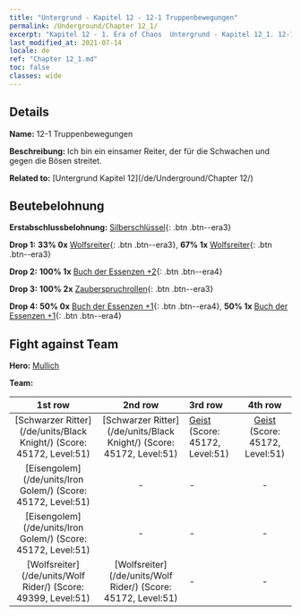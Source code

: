 ```yaml
---
title: "Untergrund - Kapitel 12 - 12-1 Truppenbewegungen"
permalink: /Underground/Chapter 12_1/
excerpt: "Kapitel 12 - 1. Era of Chaos  Untergrund - Kapitel 12_1. 12-1 Truppenbewegungen"
last_modified_at: 2021-07-14
locale: de
ref: "Chapter 12_1.md"
toc: false
classes: wide
---
```


## Details

 **Name:** 12-1 Truppenbewegungen

 **Beschreibung:** Ich bin ein einsamer Reiter, der für die Schwachen und gegen die Bösen streitet.

 **Related to:** [Untergrund Kapitel 12](/de/Underground/Chapter 12/)

## Beutebelohnung

 **Erstabschlussbelohnung:** [Silberschlüssel](/ItemsDE/con_693/){: .btn .btn--era3}

 **Drop 1:** **33% 0x** [Wolfsreiter](/ItemsDE/unt_218/){: .btn .btn--era3}, **67% 1x** [Wolfsreiter](/ItemsDE/unt_218/){: .btn .btn--era3}

 **Drop 2:** **100% 1x** [Buch der Essenzen +2](/ItemsDE/mat_53/){: .btn .btn--era4}

 **Drop 3:** **100% 2x** [Zauberspruchrollen](/ItemsDE/con_694/){: .btn .btn--era3}

 **Drop 4:** **50% 0x** [Buch der Essenzen +1](/ItemsDE/mat_46/){: .btn .btn--era4}, **50% 1x** [Buch der Essenzen +1](/ItemsDE/mat_46/){: .btn .btn--era4}


## Fight against Team
 **Hero:** [Mullich](/de/heroes/Mullich/)

 **Team:**


  | 1st row | 2nd row | 3rd row | 4th row |
  |:----:|:----:|:----|:----:|
  | [Schwarzer Ritter](/de/units/Black Knight/) (Score: 45172, Level:51)  | [Schwarzer Ritter](/de/units/Black Knight/) (Score: 45172, Level:51)  | [Geist](/de/units/Wight/) (Score: 45172, Level:51)  | [Geist](/de/units/Wight/) (Score: 45172, Level:51)  |
  | [Eisengolem](/de/units/Iron Golem/) (Score: 45172, Level:51)  | - | - | - |
  | [Eisengolem](/de/units/Iron Golem/) (Score: 45172, Level:51)  | - | - | - |
  | [Wolfsreiter](/de/units/Wolf Rider/) (Score: 49399, Level:51)  | [Wolfsreiter](/de/units/Wolf Rider/) (Score: 45172, Level:51)  | - | - |



